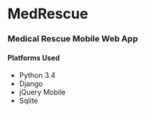# MedRescue

### Medical Rescue Mobile Web App

#### Platforms Used

 * Python 3.4
 * Django
 * jQuery Mobile
 * Sqlite
